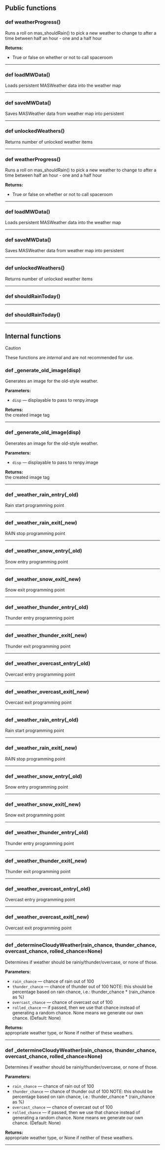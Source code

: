 ## Public functions

### def weatherProgress()

Runs a roll on mas_shouldRain() to pick a new weather to change to after a time between half an hour - one and a half hour

**Returns:**<br>
- True or false on whether or not to call spaceroom

---

### def loadMWData()

Loads persistent MASWeather data into the weather map

---

### def saveMWData()

Saves MASWeather data from weather map into persistent

---

### def unlockedWeathers()

Returns number of unlocked weather items

---

### def weatherProgress()

Runs a roll on mas_shouldRain() to pick a new weather to change to after a time between half an hour - one and a half hour

**Returns:**<br>
- True or false on whether or not to call spaceroom

---

### def loadMWData()

Loads persistent MASWeather data into the weather map

---

### def saveMWData()

Saves MASWeather data from weather map into persistent

---

### def unlockedWeathers()

Returns number of unlocked weather items

---

### def shouldRainToday()

---

### def shouldRainToday()

---

## Internal functions

> [!CAUTION]
> These functions are *internal* and are not recommended for use.

### def _generate_old_image(disp)

Generates an image for the old-style weather.

**Parameters:**
- `disp` &mdash; displayable to pass to renpy.image


**Returns:**<br>
the created image tag

---

### def _generate_old_image(disp)

Generates an image for the old-style weather.

**Parameters:**
- `disp` &mdash; displayable to pass to renpy.image


**Returns:**<br>
the created image tag

---

### def _weather_rain_entry(_old)

Rain start programming point

---

### def _weather_rain_exit(_new)

RAIN stop programming point

---

### def _weather_snow_entry(_old)

Snow entry programming point

---

### def _weather_snow_exit(_new)

Snow exit programming point

---

### def _weather_thunder_entry(_old)

Thunder entry programming point

---

### def _weather_thunder_exit(_new)

Thunder exit programming point

---

### def _weather_overcast_entry(_old)

Overcast entry programming point

---

### def _weather_overcast_exit(_new)

Overcast exit programming point

---

### def _weather_rain_entry(_old)

Rain start programming point

---

### def _weather_rain_exit(_new)

RAIN stop programming point

---

### def _weather_snow_entry(_old)

Snow entry programming point

---

### def _weather_snow_exit(_new)

Snow exit programming point

---

### def _weather_thunder_entry(_old)

Thunder entry programming point

---

### def _weather_thunder_exit(_new)

Thunder exit programming point

---

### def _weather_overcast_entry(_old)

Overcast entry programming point

---

### def _weather_overcast_exit(_new)

Overcast exit programming point

---

### def _determineCloudyWeather(rain_chance, thunder_chance, overcast_chance, rolled_chance=None)

Determines if weather should be rainiy/thunder/overcase, or none of those.

**Parameters:**
- `rain_chance` &mdash; chance of rain out of 100
- `thunder_chance` &mdash; chance of thunder out of 100 NOTE: this should be percentage based on rain chance, i.e.: thunder_chance * (rain_chance as %)
- `overcast_chance` &mdash; chance of overcast out of 100
- `rolled_chance` &mdash; if passed, then we use that chance instead of generating a random chance. None means we generate our own chance. (Default: None)


**Returns:**<br>
appropriate weather type, or None if neither of these weathers.

---

### def _determineCloudyWeather(rain_chance, thunder_chance, overcast_chance, rolled_chance=None)

Determines if weather should be rainiy/thunder/overcase, or none of those.

**Parameters:**
- `rain_chance` &mdash; chance of rain out of 100
- `thunder_chance` &mdash; chance of thunder out of 100 NOTE: this should be percentage based on rain chance, i.e.: thunder_chance * (rain_chance as %)
- `overcast_chance` &mdash; chance of overcast out of 100
- `rolled_chance` &mdash; if passed, then we use that chance instead of generating a random chance. None means we generate our own chance. (Default: None)


**Returns:**<br>
appropriate weather type, or None if neither of these weathers.

---

